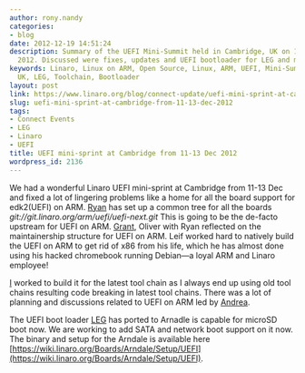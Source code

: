 ```yaml
---
author: rony.nandy
categories:
- blog
date: 2012-12-19 14:51:24
description: Summary of the UEFI Mini-Summit held in Cambridge, UK on 11-13 December
  2012. Discussed were fixes, updates and UEFI bootloader for LEG and more.
keywords: Linaro, Linux on ARM, Open Source, Linux, ARM, UEFI, Mini-Summit, Cambridge
  UK, LEG, Toolchain, Bootloader
layout: post
link: https://www.linaro.org/blog/connect-update/uefi-mini-sprint-at-cambridge-from-11-13-dec-2012/
slug: uefi-mini-sprint-at-cambridge-from-11-13-dec-2012
tags:
- Connect Events
- LEG
- Linaro
- UEFI
title: UEFI mini-sprint at Cambridge from 11-13 Dec 2012
wordpress_id: 2136
---
```


We had a wonderful Linaro UEFI mini-sprint at Cambridge from 11-13 Dec and fixed a lot of lingering problems like a home for all the board support for edk2(UEFI) on ARM. [Ryan](http://www.linaro.org/linux-on-arm/meet-the-team/ryan-harkin/) has set up a common tree for all the boards _git://git.linaro.org/arm/uefi/uefi-next.git_ This is going to be the de-facto upstream for UEFI on ARM. [Grant](http://www.linaro.org/linux-on-arm/meet-the-team/grant-likely/), Oliver with Ryan reflected on the maintainership structure for UEFI on ARM. Leif worked hard to natively build the UEFI on ARM to get rid of x86 from his life, which he has almost done using his hacked chromebook running Debian—a loyal ARM and Linaro employee!

[ I](http://www.linaro.org/linux-on-arm/meet-the-team/rony-nandy/) worked to build it for the latest tool chain as I always end up using old tool chains resulting code breaking in latest tool chains. There was a lot of planning and discussions related to UEFI on ARM led by [Andrea](http://www.linaro.org/linux-on-arm/meet-the-team/andrea-gallo/).

The UEFI boot loader [LEG](http://www.linaro.org/engineering/leg) has ported to Arnadle is capable for microSD boot now. We are working to add SATA and network boot support on it now. The binary and setup for the Arndale is available here [https://wiki.linaro.org/Boards/Arndale/Setup/UEFI](https://wiki.linaro.org/Boards/Arndale/Setup/UEFI).